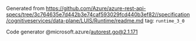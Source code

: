 Generated from https://github.com/Azure/azure-rest-api-specs/tree/3c764635e7d442b3e74caf593029fcd440b3ef82//specification/cognitiveservices/data-plane/LUIS/Runtime/readme.md tag: `runtime_3_0`

Code generator @microsoft.azure/autorest.go@2.1.171


